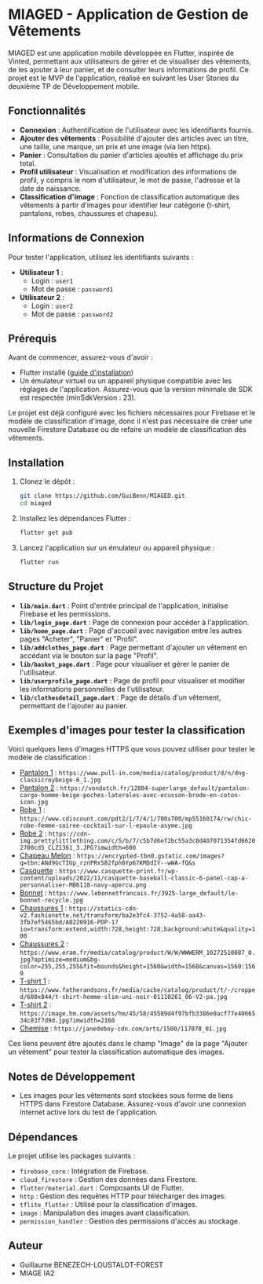 # MIAGED - Application de Gestion de Vêtements

MIAGED est une application mobile développée en Flutter, inspirée de Vinted, permettant aux utilisateurs de gérer et de visualiser des vêtements, de les ajouter à leur panier, et de consulter leurs informations de profil. 
Ce projet est le MVP de l'application, réalisé en suivant les User Stories du deuxième TP de Développement mobile.

## Fonctionnalités

- **Connexion** : Authentification de l'utilisateur avec les identifiants fournis.
- **Ajouter des vêtements** : Possibilité d'ajouter des articles avec un titre, une taille, une marque, un prix et une image (via lien https).
- **Panier** : Consultation du panier d'articles ajoutés et affichage du prix total.
- **Profil utilisateur** : Visualisation et modification des informations de profil, y compris le nom d'utilisateur, le mot de passe, l'adresse et la date de naissance.
- **Classification d'image** : Fonction de classification automatique des vêtements à partir d'images pour identifier leur catégorie (t-shirt, pantalons, robes, chaussures et chapeau).

## Informations de Connexion

Pour tester l'application, utilisez les identifiants suivants :
- **Utilisateur 1** : 
  - Login : `user1`
  - Mot de passe : `password1`
- **Utilisateur 2** : 
  - Login : `user2`
  - Mot de passe : `password2`

## Prérequis

Avant de commencer, assurez-vous d'avoir :
- Flutter installé ([guide d'installation](https://flutter.dev/docs/get-started/install))
- Un émulateur virtuel ou un appareil physique compatible avec les réglages de l'application. Assurez-vous que la version minimale de SDK est respectée (minSdkVersion : 23).
  
Le projet est déjà configuré avec les fichiers nécessaires pour Firebase et le modèle de classification d'image, donc il n'est pas nécessaire de créer une nouvelle Firestore Database ou de refaire un modèle de classification dés vêtements.

## Installation

1. Clonez le dépôt :
   ```bash
   git clone https://github.com/GuiBenn/MIAGED.git
   cd miaged
   ```

2. Installez les dépendances Flutter :
   ```bash
   flutter get pub
   ```
3. Lancez l'application sur un émulateur ou appareil physique :
   ```bash
   flutter run
   ```

## Structure du Projet

- **`lib/main.dart`** : Point d'entrée principal de l'application, initialise Firebase et les permissions.
- **`lib/login_page.dart`** : Page de connexion pour accéder à l'application.
- **`lib/home_page.dart`** : Page d'accueil avec navigation entre les autres pages "Acheter", "Panier" et "Profil".
- **`lib/addclothes_page.dart`** : Page permettant d'ajouter un vêtement en accédant via le bouton sur la page "Profil".
- **`lib/basket_page.dart`** : Page pour visualiser et gérer le panier de l'utilisateur.
- **`lib/userprofile_page.dart`** : Page de profil pour visualiser et modifier les informations personnelles de l'utilisateur.
- **`lib/clothesdetail_page.dart`** : Page de détails d'un vêtement, permettant de l'ajouter au panier.

## Exemples d'images pour tester la classification

Voici quelques liens d'images HTTPS que vous pouvez utiliser pour tester le modèle de classification :
- [Pantalon 1](https://www.pull-in.com/media/catalog/product/d/n/dng-classicroybeige-6_1.jpg) : `https://www.pull-in.com/media/catalog/product/d/n/dng-classicroybeige-6_1.jpg`
- [Pantalon 2](https://vondutch.fr/12804-superlarge_default/pantalon-cargo-homme-beige-poches-laterales-avec-ecusson-brode-en-coton-icon.jpg) : `https://vondutch.fr/12804-superlarge_default/pantalon-cargo-homme-beige-poches-laterales-avec-ecusson-brode-en-coton-icon.jpg`
- [Robe 1](https://www.cdiscount.com/pdt2/1/7/4/1/700x700/mp55160174/rw/chic-robe-femme-soiree-cocktail-sur-l-epaule-asyme.jpg) : `https://www.cdiscount.com/pdt2/1/7/4/1/700x700/mp55160174/rw/chic-robe-femme-soiree-cocktail-sur-l-epaule-asyme.jpg`
- [Robe 2](https://cdn-img.prettylittlething.com/c/5/b/7/c5b7d6ef2bc55a3c8d407071354fd66202700cd5_CLZ1361_3.JPG?imwidth=600) : `https://cdn-img.prettylittlething.com/c/5/b/7/c5b7d6ef2bc55a3c8d407071354fd66202700cd5_CLZ1361_3.JPG?imwidth=600`
- [Chapeau Melon](https://encrypted-tbn0.gstatic.com/images?q=tbn:ANd9GcTIUp_rznPRx582fph6Yp67KMDdIY--wWA-fQ&s) : `https://encrypted-tbn0.gstatic.com/images?q=tbn:ANd9GcTIUp_rznPRx582fph6Yp67KMDdIY--wWA-fQ&s`
- [Casquette](https://www.casquette-print.fr/wp-content/uploads/2022/11/casquette-baseball-classic-6-panel-cap-a-personnaliser-MB6118-navy-apercu.png) : `https://www.casquette-print.fr/wp-content/uploads/2022/11/casquette-baseball-classic-6-panel-cap-a-personnaliser-MB6118-navy-apercu.png`
- [Bonnet](https://www.lebonnetfrancais.fr/3925-large_default/le-bonnet-recycle.jpg) : `https://www.lebonnetfrancais.fr/3925-large_default/le-bonnet-recycle.jpg`
- [Chaussures 1](https://statics-cdn-v2.fashionette.net/transform/ba2e3fc4-3752-4a58-aa43-3fb7ef5465bd/A0220916-PDP-1?io=transform:extend,width:728,height:728,background:white&quality=100) : `https://statics-cdn-v2.fashionette.net/transform/ba2e3fc4-3752-4a58-aa43-3fb7ef5465bd/A0220916-PDP-1?io=transform:extend,width:728,height:728,background:white&quality=100`
- [Chaussures 2](https://www.eram.fr/media/catalog/product/W/W/WWWERM_10272510087_0.jpg?optimize=medium&bg-color=255,255,255&fit=bounds&height=1560&width=1560&canvas=1560:1560) : `https://www.eram.fr/media/catalog/product/W/W/WWWERM_10272510087_0.jpg?optimize=medium&bg-color=255,255,255&fit=bounds&height=1560&width=1560&canvas=1560:1560`
- [T-shirt 1](https://www.fatherandsons.fr/media/cache/catalog/product/t/-/cropped/600x844/t-shirt-homme-slim-uni-noir-01110261_06-V2-pa.jpg) : `https://www.fatherandsons.fr/media/cache/catalog/product/t/-/cropped/600x844/t-shirt-homme-slim-uni-noir-01110261_06-V2-pa.jpg`
- [T-shirt 2](https://image.hm.com/assets/hm/45/58/45589d4f97bfb3386e0acf77e4066534c83f7d9d.jpg?imwidth=2160) : `https://image.hm.com/assets/hm/45/58/45589d4f97bfb3386e0acf77e4066534c83f7d9d.jpg?imwidth=2160`
- [Chemise](https://janedeboy-cdn.com/arts/1500/117078_01.jpg) : `https://janedeboy-cdn.com/arts/1500/117078_01.jpg`

Ces liens peuvent être ajoutés dans le champ "Image" de la page "Ajouter un vêtement" pour tester la classification automatique des images.

## Notes de Développement

- Les images pour les vêtements sont stockées sous forme de liens HTTPS dans Firestore Database. Assurez-vous d'avoir une connexion internet active lors du test de l'application.

## Dépendances

Le projet utilise les packages suivants :
- `firebase_core` : Intégration de Firebase.
- `cloud_firestore` : Gestion des données dans Firestore.
- `flutter/material.dart` : Composants UI de Flutter.
- `http` : Gestion des requêtes HTTP pour télécharger des images.
- `tflite_flutter` : Utilisé pour la classification d'images.
- `image` : Manipulation des images avant classification.
- `permission_handler` : Gestion des permissions d'accès au stockage.

## Auteur

- Guillaume BENEZECH-LOUSTALOT-FOREST
- MIAGE IA2
